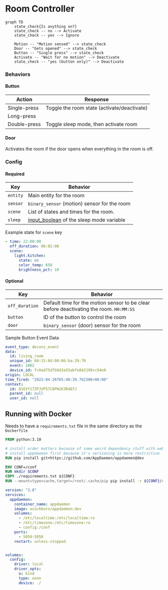 # Room Controller

```mermaid
graph TD
    state_check{Is anything on?}
    state_check -- no --> Activate
    state_check -- yes --> Ignore

    Motion -- "Motion sensed" --> state_check
    Door -- "Gets opened" --> state_check
    Button -- "Single press" --> state_check
    Activate -- "Wait for no motion" --> Deactivate
    state_check -- "yes (button only)" --> Deactivate
```

### Behaviors

#### Button

| Action       | Response                                    |
|--------------|---------------------------------------------|
| Single-press | Toggle the room state (activate/deactivate) |
| Long-press   |                                             |
| Double-press | Toggle sleep mode, then activate room       |

#### Door

Activates the room if the door opens when everything in the room is off.

### Config

#### Required

| Key      | Behavior                                     |
|----------|----------------------------------------------|
| `entity` | Main entity for the room                     |
| `sensor` | `binary_sensor` (motion) sensor for the room |
| `scene`  | List of states and times for the room.       |
| `sleep`  | [input_boolean] of the sleep mode variable   |

[input_boolean]: https://www.home-assistant.io/integrations/input_boolean/

Example state for `scene` key

```yaml
- time: 22:00:00
  off_duration: 00:02:00
  scene:
    light.kitchen:
      state: on
      color_temp: 650
      brightness_pct: 10
```

#### Optional

| Key            | Behavior                                                                                |
|----------------|-----------------------------------------------------------------------------------------|
| `off_duration` | Default time for the motion sensor to be clear before deactivating the room. `HH:MM:SS` |
| `button`       | ID of the button to control the room                                                    |
| `door`         | `binary_sensor` (door) sensor for the room                                              |

Sample Button Event Data

```yaml
event_type: deconz_event
data:
  id: living_room
  unique_id: 00:15:8d:00:06:ba:29:70
  event: 1002
  device_id: fc0ad75dfb8d3a55abfe842199cc94e9
origin: LOCAL
time_fired: "2023-04-26T05:40:39.762306+00:00"
context:
  id: 01GYY17ZPJVP57C8PN1K3R4D7J
  parent_id: null
  user_id: null
```

## Running with Docker

Needs to have a `requirements.txt` file in the same directory as the `Dockerfile`

```dockerfile
FROM python:3.10

# install order matters because of some weird dependency stuff with websocket-client
# install appdaemon first because it's versioning is more restrictive
RUN pip install git+https://github.com/AppDaemon/appdaemon@dev

ENV CONF=/conf
RUN mkdir $CONF
COPY ./requirements.txt ${CONF}
RUN --mount=type=cache,target=/root/.cache/pip pip install -r ${CONF}/requirements.txt
```

```yaml
version: "3.8"
services:
  appdaemon:
    container_name: appdaemon
    image: acockburn/appdaemon:dev
    volumes:
      - /etc/localtime:/etc/localtime:ro
      - /etc/timezone:/etc/timezone:ro
      - config:/conf
    ports:
      - 5050:5050
    restart: unless-stopped


volumes:
  config:
    driver: local
    driver_opts:
      o: bind
      type: none
      device: ./
```
